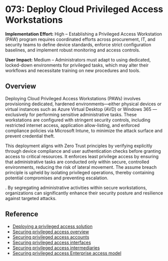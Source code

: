 # 073: Deploy Cloud Privileged Access Workstations

**Implementation Effort:** High – Establishing a Privileged Access Workstation (PAW) program requires coordinated efforts across procurement, IT, and security teams to define device standards, enforce strict configuration baselines, and implement robust monitoring and access controls.

**User Impact:** Medium – Administrators must adapt to using dedicated, locked-down environments for privileged tasks, which may alter their workflows and necessitate training on new procedures and tools.

## Overview

Deploying Cloud Privileged Access Workstations (PAWs) involves provisioning dedicated, hardened environments—either physical devices or virtual instances such as Azure Virtual Desktop (AVD) or Windows 365 —exclusively for performing sensitive administrative tasks. These workstations are configured with stringent security controls, including restricted internet access, application allow-listing, and enforced compliance policies via Microsoft Intune, to minimize the attack surface and prevent credential theft.

This deployment aligns with Zero Trust principles by verifying explicitly through device compliance and user authentication checks before granting access to critical resources. It enforces least privilege access by ensuring that administrative tasks are conducted only within secure, controlled environments, reducing the risk of lateral movement. The assume breach principle is upheld by isolating privileged operations, thereby containing potential compromises and preventing escalation.

. By segregating administrative activities within secure workstations, organizations can significantly enhance their security posture and resilience against targeted attacks.

## Reference

* [Deploying a privileged access solution](https://learn.microsoft.com/en-us/security/privileged-access-workstations/privileged-access-deployment)
* [Securing privileged access overview](https://learn.microsoft.com/en-us/security/privileged-access-workstations/overview)
* [Securing privileged access accounts](https://learn.microsoft.com/en-us/security/privileged-access-workstations/privileged-access-accounts)
* [Securing privileged access interfaces](https://learn.microsoft.com/en-us/security/privileged-access-workstations/privileged-access-interfaces)
* [Securing privileged access intermediaries](https://learn.microsoft.com/en-us/security/privileged-access-workstations/privileged-access-intermediaries)
* [Securing privileged access Enterprise access model](https://learn.microsoft.com/en-us/security/privileged-access-workstations/privileged-access-access-model)
